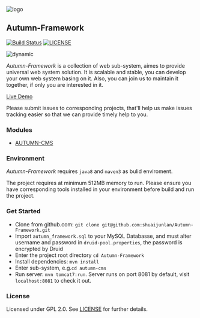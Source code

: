 ![logo](https://github.com/shuaijunlan/Autumn-Framework/raw/master/Autumn.png)
## Autumn-Framework
[![Build Status](https://travis-ci.org/shuaijunlan/Autumn-Framework.svg?branch=master)](https://travis-ci.org/shuaijunlan/Autumn-Framework)  [![LICENSE](https://img.shields.io/aur/license/yaourt.svg)](https://github.com/shuaijunlan/Autumn-Framework/blob/master/LICENSE)</br>

![dynamic](https://github.com/shuaijunlan/Autumn-Framework/raw/master/dynamic.gif)

*Autumn-Framework* is a collection of web sub-system, aimes to provide universal web system solution. It is scalable and stable, you can develop your own web system  basing on it. Also, you can join us to maintain it together, if only you are interested in it.</br>

[Live Demo](http://shuaijunlan.cn:8081/loginProxy.do)

Please submit issues to corresponding projects, that'll help us make issues tracking easier so that we can provide timely help to you.

### Modules
* [AUTUMN-CMS](https://github.com/shuaijunlan/Autumn-Framework/tree/master/autumn-cms)

### Environment
*Autumn-Framework* requires `java8` and `maven3` as bulid enviroment.</br>

The project requires at minimum 512MB memory to run. Please ensure you have corresponding tools installed in your environment before build and run the project.

### Get Started
* Clone from github.com:
    `git clone git@github.com:shuaijunlan/Autumn-Framework.git`
* Import `autumn_framework.sql` to your MySQL Databasse, and must alter username and password in `druid-pool.properties`, the password is encrypted by Druid
* Enter the project root directory `cd Autumn-Framework`
* Install dependencies:
    `mvn install`
* Enter sub-system, e.g.`cd autumn-cms`
* Run server:
    `mvn tomcat7:run`. Server runs on port 8081 by default, visit `localhost:8081` to check it out.

### License
Licensed under GPL 2.0. See [LICENSE](https://github.com/shuaijunlan/Autumn-Framework/blob/master/LICENSE) for further details.
